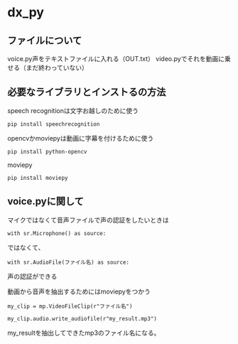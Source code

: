 # dx_py
## ファイルについて
voice.py声をテキストファイルに入れる（OUT.txt）
video.pyでそれを動画に乗せる（まだ終わっていない）
## 必要なライブラリとインストるの方法
speech recognitionは文字お越しのために使う
```
pip install speechrecognition
```
opencvかmoviepyは動画に字幕を付けるために使う
```
pip install python-opencv
```
moviepy
```
pip install moviepy
```
## voice.pyに関して
マイクではなくて音声ファイルで声の認証をしたいときは
```
with sr.Microphone() as source:
```
ではなくて、
```
with sr.AudioFile(ファイル名) as source:
```
声の認証ができる

動画から音声を抽出するためにはmoviepyをつかう
```
my_clip = mp.VideoFileClip(r"ファイル名")

my_clip.audio.write_audiofile(r"my_result.mp3")
```
my_resultを抽出してできたmp3のファイル名になる。